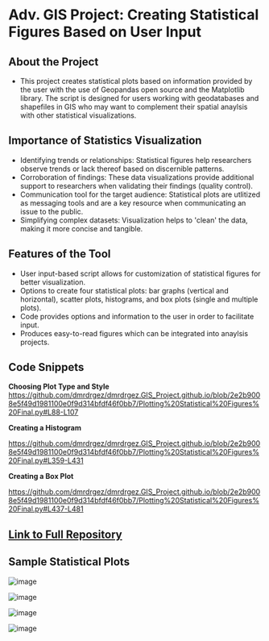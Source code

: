 # Adv. GIS Project: Creating Statistical Figures Based on User Input

## About the Project
- This project creates statistical plots based on information provided by the user with the use of Geopandas open source and the Matplotlib library. The script is designed for users working with geodatabases and shapefiles in GIS who may want to complement their spatial anaylsis with other statistical visualizations.

## Importance of Statistics Visualization
- Identifying trends or relationships: Statistical figures help researchers observe trends or lack thereof based on discernible patterns. 
- Corroboration of findings: These data visualizations provide additional support to researchers when validating their findings (quality control).
- Communication tool for the target audience: Statistical plots are utlitized as messaging tools and are a key resource when communicating an issue to the public. 
- Simplifying complex datasets: Visualization helps to 'clean' the data, making it more concise and tangible.


## Features of the Tool
- User input-based script allows for customization of statistical figures for better visualization. 
- Options to create four statistical plots: bar graphs (vertical and horizontal), scatter plots, histograms, and box plots (single and multiple plots).
- Code provides options and information to the user in order to facilitate input.
- Produces easy-to-read figures which can be integrated into anaylsis projects.

## Code Snippets

**Choosing Plot Type and Style**
https://github.com/dmrdrgez/dmrdrgez.GIS_Project.github.io/blob/2e2b9008e5f49d1981100e0f9d314bfdf46f0bb7/Plotting%20Statistical%20Figures%20Final.py#L88-L107

**Creating a Histogram**

https://github.com/dmrdrgez/dmrdrgez.GIS_Project.github.io/blob/2e2b9008e5f49d1981100e0f9d314bfdf46f0bb7/Plotting%20Statistical%20Figures%20Final.py#L359-L431

**Creating a Box Plot**

https://github.com/dmrdrgez/dmrdrgez.GIS_Project.github.io/blob/2e2b9008e5f49d1981100e0f9d314bfdf46f0bb7/Plotting%20Statistical%20Figures%20Final.py#L437-L481

## [Link to Full Repository](https://github.com/dmrdrgez/dmrdrgez.GIS_Project.github.io)

## Sample Statistical Plots

![image](https://github.com/user-attachments/assets/14cbc0c1-d643-42b8-bbdb-3db136dbd215)

![image](https://github.com/user-attachments/assets/3643e859-3a85-4d80-a338-120af1af93a5)

![image](https://github.com/user-attachments/assets/0ef42272-85f1-4134-a752-f87ed0dfc87f)

![image](https://github.com/user-attachments/assets/88090c85-4d9a-4745-a013-5b8f9b986b74)





